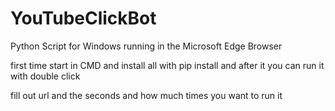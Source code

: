 # YouTubeClickBot

Python Script for Windows running in the Microsoft Edge Browser

first time start in CMD and install all with pip install and after it you can run it with double click

fill out url and the seconds and how much times you want to run it
